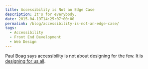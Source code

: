 ```yaml
---
title: Accessibility is Not an Edge Case
description: It's for everybody.
date: 2015-04-19T14:25:07+00:00
permalink: /blog/accessibility-is-not-an-edge-case/
tags:
  - Accessibility
  - Front End Development
  - Web Design
---
```


Paul Boag says accessibility is not about designing for the few. It is [designing for us all](https://boagworld.com/accessibility/accessibility-is-not-what-you-think/).
